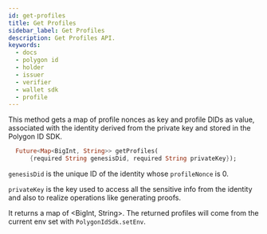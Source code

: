 ```yaml
---
id: get-profiles
title: Get Profiles
sidebar_label: Get Profiles
description: Get Profiles API.
keywords:
  - docs
  - polygon id
  - holder
  - issuer
  - verifier
  - wallet sdk
  - profile
---
```


This method gets a map of profile nonces as key and profile DIDs as value, associated with the identity derived from the private key and stored in the Polygon ID SDK.

```dart
  Future<Map<BigInt, String>> getProfiles(
      {required String genesisDid, required String privateKey});
```

`genesisDid` is the unique ID of the identity whose `profileNonce` is 0. 

`privateKey` is the key used to access all the sensitive info from the identity and also to realize operations like generating proofs.

It returns a map of <BigInt, String>. The returned profiles will come from the current env set with `PolygonIdSdk.setEnv`.



